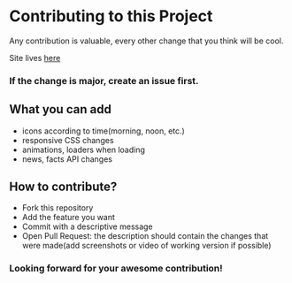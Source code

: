# Contributing to this Project
Any contribution is valuable, every other change that you think will be cool.

Site lives [here](https://nisoojadhav.github.io/clock/)

### If the change is major, create an issue first.

## What you can add
- icons according to time(morning, noon, etc.)
- responsive CSS changes
- animations, loaders when loading
- news, facts API changes

## How to contribute?
- Fork this repository
- Add the feature you want
- Commit with a descriptive message
- Open Pull Request: the description should contain the changes that were made(add screenshots or video of working version if possible)

### Looking forward for your awesome contribution!
